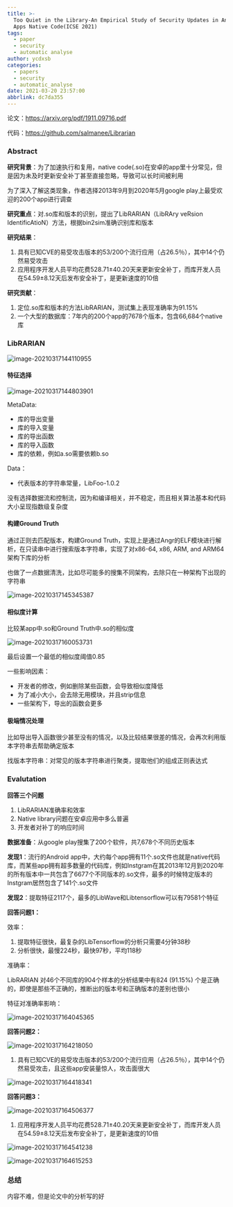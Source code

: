 ```yaml
---
title: >-
  Too Quiet in the Library-An Empirical Study of Security Updates in Android
  Apps Native Code(ICSE 2021)
tags:
  - paper
  - security
  - automatic analyse
author: ycdxsb
categories:
  - papers
  - security
  - automatic_analyse
date: 2021-03-20 23:57:00
abbrlink: dc7da355
---
```

<!--toc-->


论文：https://arxiv.org/pdf/1911.09716.pdf

代码：https://github.com/salmanee/Librarian

<!--more-->

### Abstract

**研究背景**：为了加速执行和复用，native code(.so)在安卓的app里十分常见，但是因为未及时更新安全补丁甚至直接忽略，导致可以长时间被利用

为了深入了解这类现象，作者选择2013年9月到2020年5月google play上最受欢迎的200个app进行调查

**研究重点**：对.so库和版本的识别，提出了LibRARIAN（LibRAry veRsion IdentificAtioN）方法，根据bin2sim准确识别库和版本

**研究结果**：

1. 具有已知CVE的易受攻击版本的53/200个流行应用（占26.5％），其中14个仍然易受攻击
2. 应用程序开发人员平均花费528.71±40.20天来更新安全补丁，而库开发人员在54.59±8.12天后发布安全补丁，是更新速度的10倍



**研究贡献**：

1. 定位.so库和版本的方法LibRARIAN，测试集上表现准确率为91.15%
2. 一个大型的数据库：7年内的200个app的7678个版本，包含66,684个native库



### LibRARIAN

![image-20210317144110955](https://ycdxsb-1257345996.cos.ap-beijing.myqcloud.com/blog/2021-19-03-image-20210317144110955.png)



#### 特征选择

![image-20210317144803901](https://ycdxsb-1257345996.cos.ap-beijing.myqcloud.com/blog/2021-19-03-image-20210317144803901.png)

MetaData:

- 库的导出变量
- 库的导入变量
- 库的导出函数
- 库的导入函数
- 库的依赖，例如a.so需要依赖b.so

Data：

- 代表版本的字符串常量，LibFoo-1.0.2



没有选择数据流和控制流，因为和编译相关，并不稳定，而且相关算法基本和代码大小呈现指数级复杂度

#### 构建Ground Truth

通过正则去匹配版本，构建Ground Truth，实现上是通过Angr的ELF模块进行解析，在只读串中进行搜索版本字符串，实现了对x86-64, x86, ARM, and ARM64架构下库的分析

也做了一点数据清洗，比如尽可能多的搜集不同架构，去除只在一种架构下出现的字符串

![image-20210317145345387](https://ycdxsb-1257345996.cos.ap-beijing.myqcloud.com/blog/2021-19-03-image-20210317145345387.png)



#### 相似度计算

比较某app中.so和Ground Truth中.so的相似度

![image-20210317160053731](https://ycdxsb-1257345996.cos.ap-beijing.myqcloud.com/blog/2021-19-03-image-20210317160053731.png)

最后设置一个最低的相似度阈值0.85

一些影响因素：

- 开发者的修改，例如删除某些函数，会导致相似度降低
- 为了减小大小，会去除无用模块，并且strip信息
- 一些架构下，导出的函数会更多



#### 极端情况处理

比如导出导入函数很少甚至没有的情况，以及比较结果很差的情况，会再次利用版本字符串去帮助确定版本

找版本字符串：对常见的版本字符串进行聚类，提取他们的组成正则表达式



### Evalutation

**回答三个问题**

1. LibRARIAN准确率和效率
2. Native library问题在安卓应用中多么普遍
3. 开发者对补丁的响应时间



**数据准备**：从google play搜集了200个软件，共7,678个不同历史版本

**发现1**：流行的Android app中，大约每个app拥有11个.so文件也就是native代码库，而某些app拥有超多数量的代码库，例如Instgram在其2013年12月到2020年的所有版本中一共包含了6677个不同版本的.so文件，最多的时候特定版本的Instgram居然包含了141个.so文件

**发现2**：提取特征2117个，最多的LibWave和Libtensorflow可以有79581个特征



**回答问题1：**

效率：

1. 提取特征很快，最复杂的LibTensorflow的分析只需要4分钟38秒
2. 分析很快，最慢224秒，最快97秒，平均118秒

准确率：

LibRARIAN 对46个不同库的904个样本的分析结果中有824 (91.15%) 个是正确的，即使是那些不正确的，推断出的版本号和正确版本的差别也很小



特征对准确率影响：

![image-20210317164045365](https://ycdxsb-1257345996.cos.ap-beijing.myqcloud.com/blog/2021-19-03-image-20210317164045365.png)



**回答问题2：**

![image-20210317164218050](https://ycdxsb-1257345996.cos.ap-beijing.myqcloud.com/blog/2021-19-03-image-20210317164218050.png)

1. 具有已知CVE的易受攻击版本的53/200个流行应用（占26.5％），其中14个仍然易受攻击，且这些app安装量惊人，攻击面很大

![image-20210317164418341](https://ycdxsb-1257345996.cos.ap-beijing.myqcloud.com/blog/2021-19-03-image-20210317164418341.png)



**回答问题3：**

![image-20210317164506377](https://ycdxsb-1257345996.cos.ap-beijing.myqcloud.com/blog/2021-19-03-image-20210317164506377.png)

1. 应用程序开发人员平均花费528.71±40.20天来更新安全补丁，而库开发人员在54.59±8.12天后发布安全补丁，是更新速度的10倍

![image-20210317164541238](https://ycdxsb-1257345996.cos.ap-beijing.myqcloud.com/blog/2021-19-03-image-20210317164541238.png)

![image-20210317164615253](https://ycdxsb-1257345996.cos.ap-beijing.myqcloud.com/blog/2021-19-03-image-20210317164615253.png)



### 总结

内容不难，但是论文中的分析写的好
